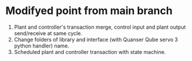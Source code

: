 # Modifyed point from main branch
1. Plant and controller's transaction merge, control input and plant output send/receive at same cycle.
2. Change folders of library and interface (with Quanser Qube servo 3 python handler) name.
3. Scheduled plant and controller transaction with state machine.
